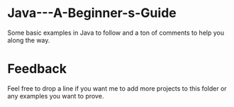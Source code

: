 # Java---A-Beginner-s-Guide

Some basic examples in Java to follow and a ton of comments to help you along the way. 

# Feedback 

Feel free to drop a line if you want me to add more projects to this folder or any examples you want to prove.
